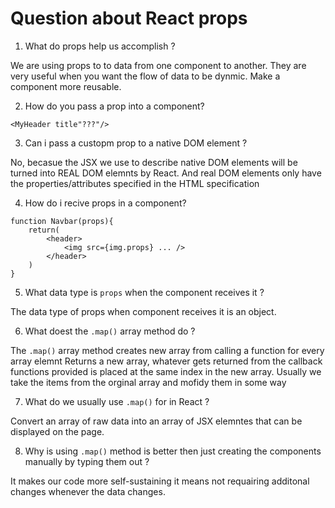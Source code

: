 # Question about React props

1. What do props help us accomplish ?

We are using props to to data from one component to another. They are very useful when you want the flow of data to be dynmic. Make a component more reusable.

2. How do you pass a prop into a component?

```
<MyHeader title"???"/>
```

3. Can i pass a custopm prop to a native DOM element ?

No, becasue the JSX we use to describe native DOM elements will be turned into REAL DOM elemnts by React. And real DOM elements only have the properties/attributes specified in the HTML specification

4. How do i recive props in a component?
```
function Navbar(props){
    return(
        <header>
            <img src={img.props} ... />
        </header>
    )
}
```

5. What data type is `props` when the component receives it ?

The data type of props when component receives it is an object.


6. What doest the `.map()` array method do ?

The `.map()` array method creates new array from calling a function for every array elemnt
Returns a new array, whatever gets returned from the callback functions provided is placed at the same index in the new array.
Usually we take the items from the orginal array and mofidy them in some way

7. What do we usually use `.map()` for in React ?

Convert an array of raw data into an array of JSX elemntes that can be displayed on the page.

8. Why is using `.map()` method is better then just creating the components manually by typing them out ?

It makes our code more self-sustaining it means not requairing additonal changes whenever the data changes.